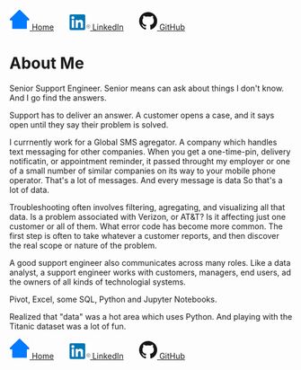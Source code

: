  [![me](home.png) Home](README.html)
 &nbsp; &nbsp; &nbsp; 
 [![LinkedIn icon](In-2C-28px-R.png) LinkedIn](https://www.linkedin.com/in/fredrich-passow-4789146)
 &nbsp; &nbsp; &nbsp; 
[![GitHub icon](GitHub-Mark-32px.png) GitHub](https://github.com/fpassow)

# About Me

Senior Support Engineer. Senior means can ask about things I don't know. And I go find the answers.

Support has to deliver an answer. A customer opens a case, and it says open until they say their problem is solved.

I currnently work for a Global SMS agregator. A company which handles text messaging for other companies. When you get a one-time-pin,
delivery notificatin, or appointment reminder, it passed throught my employer or one of a small number of similar companies on its way
to your mobile phone operator. That's a lot of messages. And every message is data So that's a lot of data.

Troubleshooting often involves filtering, agregating, and visualizing all that data. Is a problem associated with Verizon, or AT&T?
Is it affecting just one customer or all of them. What error code has become more common. The first step is often to take whatever
a customer reports, and then discover the real scope or nature of the problem.

A good support engineer also communicates across many roles. Like a data analyst, a support engineer works with customers, managers,
end users, ad the owners of all kinds of technologial systems.

Pivot, Excel, some SQL, Python and Jupyter Notebooks.

Realized that "data" was a hot area which uses Python. And playing with the Titanic dataset was a lot of fun.




 [![me](home.png) Home](README.html)
 &nbsp; &nbsp; &nbsp; 
[![LinkedIn icon](In-2C-28px-R.png) LinkedIn](https://www.linkedin.com/in/fredrich-passow-4789146)
 &nbsp; &nbsp; &nbsp; 
[![GitHub icon](GitHub-Mark-32px.png) GitHub](https://github.com/fpassow)
